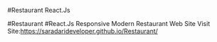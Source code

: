 #Restaurant React.Js

#Restaurant #React.Js Responsive Modern Restaurant Web Site
Visit Site:https://saradarideveloper.github.io/Restaurant/
